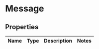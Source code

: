

# Message


## Properties

| Name | Type | Description | Notes |
|------------ | ------------- | ------------- | -------------|



